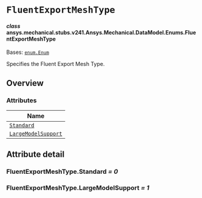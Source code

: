 <!-- vale off -->

<a id="fluentexportmeshtype"></a>

# `FluentExportMeshType`

<a id="ansys.mechanical.stubs.v241.Ansys.Mechanical.DataModel.Enums.FluentExportMeshType"></a>

#### *class* ansys.mechanical.stubs.v241.Ansys.Mechanical.DataModel.Enums.FluentExportMeshType

Bases: [`enum.Enum`](https://docs.python.org/3/library/enum.html#enum.Enum)

Specifies the Fluent Export Mesh Type.

<!-- !! processed by numpydoc !! -->

<a id="overview"></a>

## Overview

### Attributes

| Name |
| ---------------------------------------------------------------- |
| [`Standard`](#FluentExportMeshType.Standard) |
| [`LargeModelSupport`](#FluentExportMeshType.LargeModelSupport) |

<a id="attribute-detail"></a>

## Attribute detail

<a id="FluentExportMeshType.Standard"></a>

### FluentExportMeshType.Standard *= 0*

<a id="FluentExportMeshType.LargeModelSupport"></a>

### FluentExportMeshType.LargeModelSupport *= 1*

<!-- vale on -->
